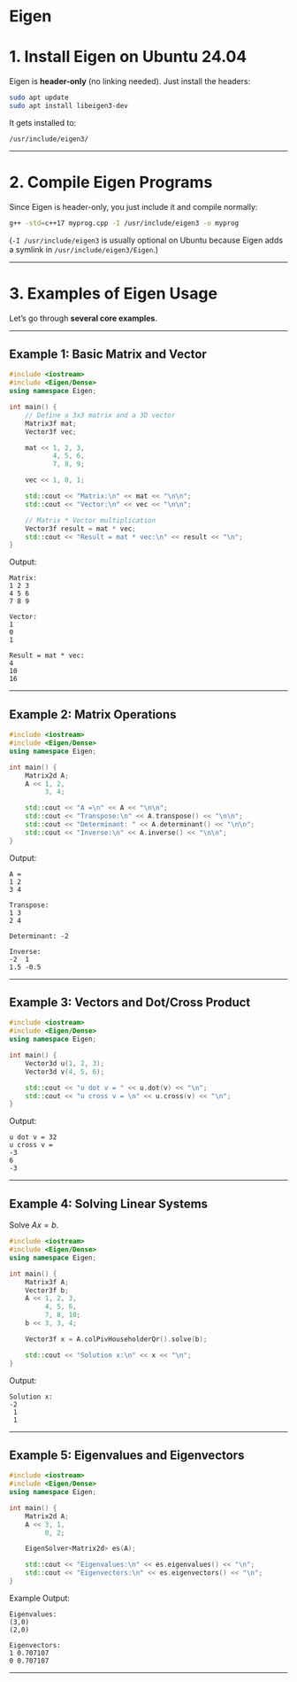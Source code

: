 # Eigen

#  1. Install Eigen on Ubuntu 24.04

Eigen is **header-only** (no linking needed). Just install the headers:

```bash
sudo apt update
sudo apt install libeigen3-dev
```

It gets installed to:

```
/usr/include/eigen3/
```

---

#  2. Compile Eigen Programs

Since Eigen is header-only, you just include it and compile normally:

```bash
g++ -std=c++17 myprog.cpp -I /usr/include/eigen3 -o myprog
```

(`-I /usr/include/eigen3` is usually optional on Ubuntu because Eigen adds a symlink in `/usr/include/eigen3/Eigen`.)

---

#  3. Examples of Eigen Usage

Let’s go through **several core examples**.

---

## Example 1: Basic Matrix and Vector

```cpp
#include <iostream>
#include <Eigen/Dense>
using namespace Eigen;

int main() {
    // Define a 3x3 matrix and a 3D vector
    Matrix3f mat;
    Vector3f vec;

    mat << 1, 2, 3,
           4, 5, 6,
           7, 8, 9;

    vec << 1, 0, 1;

    std::cout << "Matrix:\n" << mat << "\n\n";
    std::cout << "Vector:\n" << vec << "\n\n";

    // Matrix * Vector multiplication
    Vector3f result = mat * vec;
    std::cout << "Result = mat * vec:\n" << result << "\n";
}
```

Output:

```
Matrix:
1 2 3
4 5 6
7 8 9

Vector:
1
0
1

Result = mat * vec:
4
10
16
```

---

## Example 2: Matrix Operations

```cpp
#include <iostream>
#include <Eigen/Dense>
using namespace Eigen;

int main() {
    Matrix2d A;
    A << 1, 2,
         3, 4;

    std::cout << "A =\n" << A << "\n\n";
    std::cout << "Transpose:\n" << A.transpose() << "\n\n";
    std::cout << "Determinant: " << A.determinant() << "\n\n";
    std::cout << "Inverse:\n" << A.inverse() << "\n\n";
}
```

Output:

```
A =
1 2
3 4

Transpose:
1 3
2 4

Determinant: -2

Inverse:
-2  1
1.5 -0.5
```

---

## Example 3: Vectors and Dot/Cross Product

```cpp
#include <iostream>
#include <Eigen/Dense>
using namespace Eigen;

int main() {
    Vector3d u(1, 2, 3);
    Vector3d v(4, 5, 6);

    std::cout << "u dot v = " << u.dot(v) << "\n";
    std::cout << "u cross v = \n" << u.cross(v) << "\n";
}
```

Output:

```
u dot v = 32
u cross v =
-3
6
-3
```

---

## Example 4: Solving Linear Systems

Solve $Ax = b$.

```cpp
#include <iostream>
#include <Eigen/Dense>
using namespace Eigen;

int main() {
    Matrix3f A;
    Vector3f b;
    A << 1, 2, 3,
         4, 5, 6,
         7, 8, 10;
    b << 3, 3, 4;

    Vector3f x = A.colPivHouseholderQr().solve(b);

    std::cout << "Solution x:\n" << x << "\n";
}
```

Output:

```
Solution x:
-2
 1
 1
```

---

## Example 5: Eigenvalues and Eigenvectors

```cpp
#include <iostream>
#include <Eigen/Dense>
using namespace Eigen;

int main() {
    Matrix2d A;
    A << 3, 1,
         0, 2;

    EigenSolver<Matrix2d> es(A);

    std::cout << "Eigenvalues:\n" << es.eigenvalues() << "\n";
    std::cout << "Eigenvectors:\n" << es.eigenvectors() << "\n";
}
```

Example Output:

```
Eigenvalues:
(3,0)
(2,0)

Eigenvectors:
1 0.707107
0 0.707107
```

---


